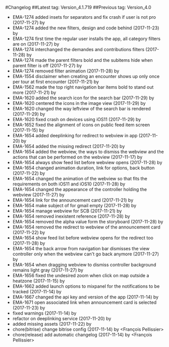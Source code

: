 #Changelog
##Latest tag: Version_4.1.719
##Previous tag: Version_4.0
* EMA-1274 added insets for separators and fix crash if user is not pro (2017-11-27) by <VeronicaGliga>
* EMA-1274 added the new filters, design and code behind (2017-11-23) by <VeronicaGliga>
* EMA-1274 first time the regular user installs the app, all category filters are on (2017-11-27) by <VeronicaGliga>
* EMA-1274 interchanged the demandes and contributions filters (2017-11-28) by <VeronicaGliga>
* EMA-1274 made the parent filters bold and the subitems hide when parent filter is off (2017-11-27) by <VeronicaGliga>
* EMA-1274 removed filter animation (2017-11-28) by <VeronicaGliga>
* EMA-1554 disclaimer when creating an encounter shows up only once per tour at first encounter (2017-11-21) by <VeronicaGliga>
* EMA-1562 made the top right navigation bar items bold to stand out more (2017-11-21) by <VeronicaGliga>
* EMA-1620 added the search icon for the search bar (2017-11-29) by <VeronicaGliga>
* EMA-1620 centered the icons in the image view (2017-11-29) by <VeronicaGliga>
* EMA-1620 changed the way leftview of the search bar is rendered (2017-11-29) by <VeronicaGliga>
* EMA-1620 fixed crash on devices using iOS11 (2017-11-29) by <VeronicaGliga>
* EMA-1652 fixed the alignment of icons on public feed item screen (2017-11-15) by <VeronicaGliga>
* EMA-1654 added deeplinking for redirect to webview in app (2017-11-20) by <VeronicaGliga>
* EMA-1654 added the missing redirect (2017-11-20) by <VeronicaGliga>
* EMA-1654 added the webview, the ways to dismiss the webview and the actions that can be performed on the webview (2017-11-17) by <VeronicaGliga>
* EMA-1654 always show feed list before webview opens (2017-11-28) by <VeronicaGliga>
* EMA-1654 changed animation duration, link for options, back button (2017-11-22) by <VeronicaGliga>
* EMA-1654 changed the animation of the webview so that fits the requirements on both iOS11 and iOS10 (2017-11-28) by <VeronicaGliga>
* EMA-1654 changed the appearance of the controller holding the webview (2017-11-27) by <VeronicaGliga>
* EMA-1654 link for the announcement card (2017-11-21) by <VeronicaGliga>
* EMA-1654 make subject of for gmail empty (2017-11-28) by <VeronicaGliga>
* EMA-1654 manage webview for SCB (2017-11-21) by <VeronicaGliga>
* EMA-1654 removed inexistent reference (2017-11-28) by <VeronicaGliga>
* EMA-1654 removed the alpha value form the storyboard (2017-11-28) by <VeronicaGliga>
* EMA-1654 removed the redirect to webview of the announcement card (2017-11-22) by <VeronicaGliga>
* EMA-1654 show feed list before webview opens for the redirect too (2017-11-28) by <VeronicaGliga>
* EMA-1654 the back arrow from navigation bar dismisses the view controller only when the webview can't go back anymore (2017-11-27) by <VeronicaGliga>
* EMA-1654 when dragging webview to dismiss controller background remains light gray (2017-11-27) by <VeronicaGliga>
* EMA-1656 fixed the undesired zoom when click on map outside a heatzone (2017-11-15) by <VeronicaGliga>
* EMA-1662 added launch options to mixpanel for the notifications to be tracked (2017-11-14) by <VeronicaGliga>
* EMA-1667 changed the api key and version of the app (2017-11-14) by <VeronicaGliga>
* EMA-1671 open associated link when announcement card is selected (2017-11-23) by <VeronicaGliga>
* fixed warnings (2017-11-14) by <VeronicaGliga>
* refactor on deeplinking service (2017-11-20) by <VeronicaGliga>
* added missing assets (2017-11-22) by <VeronicaGliga>
* chore(bitrise) change bitrise config (2017-11-14) by <François Pellissier>
* chore(release) add automatic changelog (2017-11-14) by <François Pellissier>
